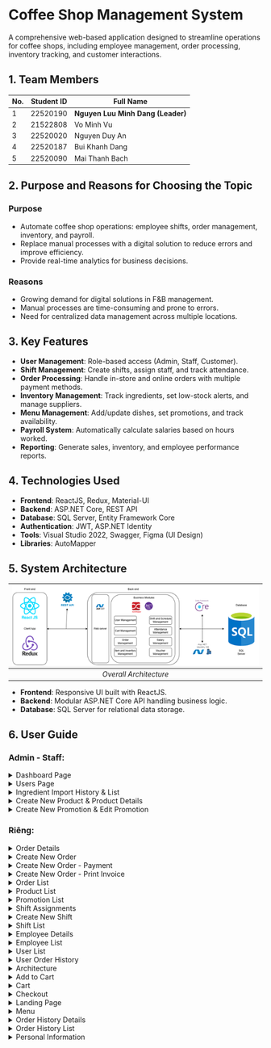 # Coffee Shop Management System

A comprehensive web-based application designed to streamline operations for coffee shops, including employee management, order processing, inventory tracking, and customer interactions.

## 1. Team Members

| No. | Student ID   | Full Name               | 
|-----|--------------|-------------------------|
| 1   | 22520190     | **Nguyen Luu Minh Dang (Leader)**    | 
| 2   | 21522808     | Vo Minh Vu              | 
| 3   | 22520020     | Nguyen Duy An           | 
| 4   | 22520187     | Bui Khanh Dang          | 
| 5   | 22520090     | Mai Thanh Bach          | 

## 2. Purpose and Reasons for Choosing the Topic

### Purpose
- Automate coffee shop operations: employee shifts, order management, inventory, and payroll.
- Replace manual processes with a digital solution to reduce errors and improve efficiency.
- Provide real-time analytics for business decisions.

### Reasons
- Growing demand for digital solutions in F&B management.
- Manual processes are time-consuming and prone to errors.
- Need for centralized data management across multiple locations.

## 3. Key Features

- **User Management**: Role-based access (Admin, Staff, Customer).
- **Shift Management**: Create shifts, assign staff, and track attendance.
- **Order Processing**: Handle in-store and online orders with multiple payment methods.
- **Inventory Management**: Track ingredients, set low-stock alerts, and manage suppliers.
- **Menu Management**: Add/update dishes, set promotions, and track availability.
- **Payroll System**: Automatically calculate salaries based on hours worked.
- **Reporting**: Generate sales, inventory, and employee performance reports.

## 4. Technologies Used

- **Frontend**: ReactJS, Redux, Material-UI
- **Backend**: ASP.NET Core, REST API
- **Database**: SQL Server, Entity Framework Core
- **Authentication**: JWT, ASP.NET Identity
- **Tools**: Visual Studio 2022, Swagger, Figma (UI Design)
- **Libraries**: AutoMapper

## 5. System Architecture
| ![](./ReadmeAssets/Architech.png) |
| :---------------------------: |
| _Overall Architecture_ |

- **Frontend**: Responsive UI built with ReactJS.
- **Backend**: Modular ASP.NET Core API handling business logic.
- **Database**: SQL Server for relational data storage.

## 6. User Guide

### **Admin - Staff:**
<details>
  <summary>Dashboard Page</summary>

| ![](./ReadmeAssets/Admin_Dashboard_1.png) | ![](./ReadmeAssets/Admin_Dashboard_2.png) |
| :--------------------------------------: | :--------------------------------------: |
| _Admin Dashboard 1_ | _Admin Dashboard 2_ |

1. Dashboard Page.
2. Users Page.
3. Order and Billing Page.
4. Menu Page.
5. Inventory Page.
6. Promotion Page.
7. Schedule Page.
8. Settings Page.
9. Logout.

</details>

<details>
  <summary>Users Page</summary>
  
  <details>
  <summary>User List</summary>

| ![](./ReadmeAssets/Admin_User_List.png) |
| :----------------------------------: |
| _User List Screen_ |

1. Update User Role.
2. Activate/Deactivate User.
3. View User Orders.

</details>


</details>



<details>
  <summary>Ingredient Import History & List</summary>

| ![](./ReadmeAssets/Admin_Ingre_ImportHistory.png) | ![](./ReadmeAssets/Admin_Ingre_List.png) |
| :----------------------------------------------: | :--------------------------------------: |
| _Ingredient Import History_ | _Ingredient List_ |

</details>

<details>
  <summary>Create New Product & Product Details</summary>

| ![](./ReadmeAssets/Admin_Product_CreateNew.png) | ![](./ReadmeAssets/Admin_Product_Details.png) |
| :--------------------------------------------: | :----------------------------------------: |
| _Create New Product_ | _Product Details_ |

</details>

<details>
  <summary>Create New Promotion & Edit Promotion</summary>

| ![](./ReadmeAssets/Admin_Promotion_CreateNew.png) | ![](./ReadmeAssets/Admin_Promotion_Edit.png) |
| :----------------------------------------------: | :--------------------------------------: |
| _Create New Promotion_ | _Edit Promotion_ |

</details>

### **Riêng:**
<details>
  <summary>Order Details</summary>

| ![](./ReadmeAssets/Admin_Order_Details.png) |
| :----------------------------------: |
| _Order Details Screen_ |

</details>

<details>
  <summary>Create New Order</summary>

| ![](./ReadmeAssets/Admin_Order_CreateNew.png) |
| :----------------------------------: |
| _Create New Order Screen_ |

</details>

<details>
  <summary>Create New Order - Payment</summary>

| ![](./ReadmeAssets/Admin_Order_CreateNew_Payment.png) |
| :----------------------------------: |
| _Create New Order Payment Screen_ |

</details>

<details>
  <summary>Create New Order - Print Invoice</summary>

| ![](./ReadmeAssets/Admin_Order_CreateNew_PrintInvoice.png) |
| :----------------------------------: |
| _Print Invoice Screen_ |

</details>

<details>
  <summary>Order List</summary>

| ![](./ReadmeAssets/Admin_Order_List.png) |
| :----------------------------------: |
| _Order List Screen_ |

</details>

<details>
  <summary>Product List</summary>

| ![](./ReadmeAssets/Admin_Product_List.png) |
| :----------------------------------: |
| _Product List Screen_ |

</details>

<details>
  <summary>Promotion List</summary>

| ![](./ReadmeAssets/Admin_Promotion_List.png) |
| :----------------------------------: |
| _Promotion List Screen_ |

</details>

<details>
  <summary>Shift Assignments</summary>

| ![](./ReadmeAssets/Admin_Shift_Assignments.png) |
| :----------------------------------: |
| _Shift Assignments Screen_ |

</details>

<details>
  <summary>Create New Shift</summary>

| ![](./ReadmeAssets/Admin_Shift_CreateNew.png) |
| :----------------------------------: |
| _Create New Shift Screen_ |

</details>

<details>
  <summary>Shift List</summary>

| ![](./ReadmeAssets/Admin_Shift_List.png) |
| :----------------------------------: |
| _Shift List Screen_ |

</details>

<details>
  <summary>Employee Details</summary>

| ![](./ReadmeAssets/Admin_User_Employee_Details.png) |
| :----------------------------------: |
| _Employee Details Screen_ |

</details>

<details>
  <summary>Employee List</summary>

| ![](./ReadmeAssets/Admin_User_Employee_List.png) |
| :----------------------------------: |
| _Employee List Screen_ |

</details>

<details>
  <summary>User List</summary>

| ![](./ReadmeAssets/Admin_User_List.png) |
| :----------------------------------: |
| _User List Screen_ |

</details>

<details>
  <summary>User Order History</summary>

| ![](./ReadmeAssets/Admin_User_OrderHistory.png) |
| :----------------------------------: |
| _User Order History Screen_ |

</details>

<details>
  <summary>Architecture</summary>

| ![](./ReadmeAssets/Architech.png) |
| :----------------------------------: |
| _Architecture Diagram_ |

</details>

<details>
  <summary>Add to Cart</summary>

| ![](./ReadmeAssets/User_AddToCart.png) |
| :----------------------------------: |
| _Add to Cart Screen_ |

</details>

<details>
  <summary>Cart</summary>

| ![](./ReadmeAssets/User_Cart.png) |
| :----------------------------------: |
| _Cart Screen_ |

</details>

<details>
  <summary>Checkout</summary>

| ![](./ReadmeAssets/User_Checkout.png) |
| :----------------------------------: |
| _Checkout Screen_ |

</details>

<details>
  <summary>Landing Page</summary>

| ![](./ReadmeAssets/User_Landing.png) |
| :----------------------------------: |
| _Landing Page Screen_ |

</details>

<details>
  <summary>Menu</summary>

| ![](./ReadmeAssets/User_Menu.png) |
| :----------------------------------: |
| _Menu Screen_ |

</details>

<details>
  <summary>Order History Details</summary>

| ![](./ReadmeAssets/User_OrderHistory_Details.png) |
| :----------------------------------: |
| _Order History Details Screen_ |

</details>

<details>
  <summary>Order History List</summary>

| ![](./ReadmeAssets/User_OrderHistory_List.png) |
| :----------------------------------: |
| _Order History List Screen_ |

</details>

<details>
  <summary>Personal Information</summary>

| ![](./ReadmeAssets/User_PersonalInfo.png) |
| :----------------------------------: |
| _Personal Information Screen_ |

</details>
